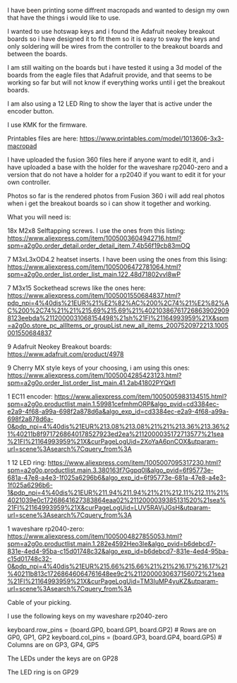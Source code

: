 I have been printing some diffrent macropads and wanted to design my own that have the things i would like to use.

I wanted to use hotswap keys and i found the Adafruit neokey breakout boards so i have designed it to fit them so it is easy to sway the keys and only soldering will be wires from the controller to the breakout boards and between the boards.

I am still waiting on the boards but i have tested it using a 3d model of the boards from the eagle files that Adafruit provide, and that seems to be working so far but will not know if everything works until i get the breakout boards.

I am also using a 12 LED Ring to show the layer that is active under the encoder button.

I use KMK for the firmware.

Printables files are here: https://www.printables.com/model/1013606-3x3-macropad

I have uploaded the fusion 360 files here if anyone want to edit it, and i have uploaded a base with the holder for the waveshare rp2040-zero and a version that do not have a holder for a rp2040 if you want to edit it for your own controller.

Photos so far is the rendered photos from Fusion 360 i will add real photos when i get the breakout boards so i can show it together and working. 

What you will need is:

18x M2x8 Selftapping screws. I use the ones from this listing: https://www.aliexpress.com/item/1005003604942716.html?spm=a2g0o.order_detail.order_detail_item.7.4b56f19cb83mOQ

7 M3xL3xOD4.2 heatset inserts. I have been using the ones from this lising:  https://www.aliexpress.com/item/1005006472781064.html?spm=a2g0o.order_list.order_list_main.122.48d71802vvI8wP

7 M3x15 Sockethead screws like the ones here: https://www.aliexpress.com/item/1005001550684837.html?pdp_npi=4%40dis%21EUR%21%E2%82%AC%200%2C74%21%E2%82%AC%200%2C74%21%21%215.69%215.69%21%402103867617268639029098123eebda%2112000031068154498%21sh%21FI%21164993959%21X&spm=a2g0o.store_pc_allItems_or_groupList.new_all_items_2007520972213.1005001550684837

9 Adafruit Neokey Breakout boards:  https://www.adafruit.com/product/4978

9 Cherry MX style keys of your choosing, i am using this ones: https://www.aliexpress.com/item/1005004285423123.html?spm=a2g0o.order_list.order_list_main.41.2ab41802PYQkfl

1 EC11 encoder: https://www.aliexpress.com/item/1005005983134515.html?spm=a2g0o.productlist.main.1.59981cefmhmORP&algo_pvid=cd3384ec-e2a9-4f68-a99a-698f2a878d6a&algo_exp_id=cd3384ec-e2a9-4f68-a99a-698f2a878d6a-0&pdp_npi=4%40dis%21EUR%213.08%213.08%21%21%213.36%213.36%21%40211b8f9717268640178527923ed2ea%2112000035172713577%21sea%21FI%21164993959%21X&curPageLogUid=2XoYaA6pnCOX&utparam-url=scene%3Asearch%7Cquery_from%3A

1 12 LED ring: https://www.aliexpress.com/item/1005007095317230.html?spm=a2g0o.productlist.main.3.380163f7Ggpq0l&algo_pvid=6f95773e-681a-47e8-a4e3-1f025a6296b6&algo_exp_id=6f95773e-681a-47e8-a4e3-1f025a6296b6-1&pdp_npi=4%40dis%21EUR%211.94%211.94%21%21%212.11%212.11%21%4021039e0c17268641627383864eaa02%2112000039385131520%21sea%21FI%21164993959%21X&curPageLogUid=LUV5RAVjJGsH&utparam-url=scene%3Asearch%7Cquery_from%3A

1 waveshare rp2040-zero: https://www.aliexpress.com/item/1005004827855053.html?spm=a2g0o.productlist.main.1.282e4592Heo3Ie&algo_pvid=b6debcd7-831e-4ed4-95ba-c15d01748c32&algo_exp_id=b6debcd7-831e-4ed4-95ba-c15d01748c32-0&pdp_npi=4%40dis%21EUR%215.66%215.66%21%21%216.17%216.17%21%40211b813c17268646064761648ee9c2%2112000030637156072%21sea%21FI%21164993959%21X&curPageLogUid=TM3IuMP4yuKZ&utparam-url=scene%3Asearch%7Cquery_from%3A

Cable of your picking. 

I use the following keys on my waveshare rp2040-zero

keyboard.row_pins = (board.GP0, board.GP1, board.GP2)  # Rows are on GP0, GP1, GP2
keyboard.col_pins = (board.GP3, board.GP4, board.GP5)  # Columns are on GP3, GP4, GP5

The LEDs under the keys are on GP28

The LED ring is on GP29
